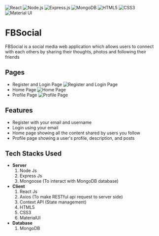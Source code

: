 ![React](https://img.shields.io/badge/React-20232A?style=for-the-badge&logo=react&logoColor=61DAFB)
![Node.js](https://img.shields.io/badge/Node.js-339933?style=for-the-badge&logo=nodedotjs&logoColor=white)
![Express.js](https://img.shields.io/badge/Express.js-000000?style=for-the-badge&logo=express&logoColor=white)
![MongoDB](https://img.shields.io/badge/MongoDB-white?style=for-the-badge&logo=mongodb&logoColor=4EA94B)
![HTML5](https://img.shields.io/badge/HTML5-E34F26?style=for-the-badge&logo=html5&logoColor=white)
![CSS3](https://img.shields.io/badge/CSS3-1572B6?style=for-the-badge&logo=css3&logoColor=white)
![Material UI](https://img.shields.io/badge/Material--UI-0081CB?style=for-the-badge&logo=material-ui&logoColor=white)

# FBSocial
FBSocial is a social media web application which allows users to connect with each others by sharing their thoughts, photos and following their friends

## Pages
- Register and Login Page
![Register and Login Page](https://github.com/Valkyrie006/Social-Media-App/blob/master/assets/Register_Login_Page.gif)
- Home Page
![Home Page](https://github.com/Valkyrie006/Social-Media-App/blob/master/assets/HomePage.png)
- Profile Page
![Profile Page](https://github.com/Valkyrie006/Social-Media-App/blob/master/assets/ProfilePage.png)
## Features
- Register with your email and username
- Login using your email
- Home page showing all the content shared by users you follow
- Profile page showing a user's profile, description, and posts

## Tech Stacks Used
- **Server**
    1. Node Js
    2. Express Js
    3. Mongoose (To interact with MongoDB database)
- **Client**
    1. React Js
    2. Axios (To make RESTful api request to server side)
    3. Context API (State management)
    4. HTML5
    5. CSS3
    6. MaterialUI
- **Database**
    1. MongoDB